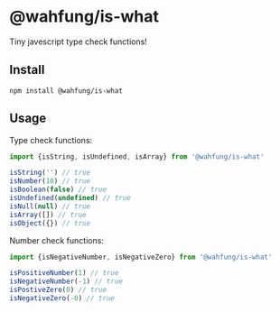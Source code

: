 # @wahfung/is-what

Tiny javescript type check functions!

## Install

```
npm install @wahfung/is-what
```

## Usage

Type check functions:

```js
import {isString, isUndefined, isArray} from '@wahfung/is-what'

isString('') // true
isNumber(10) // true
isBoolean(false) // true
isUndefined(undefined) // true
isNull(null) // true
isArray([]) // true
isObject({}) // true
```

Number check functions:

```js
import {isNegativeNumber, isNegativeZero} from '@wahfung/is-what'

isPositiveNumber(1) // true
isNegativeNumber(-1) // true
isPostiveZero(0) // true
isNegativeZero(-0) // true
```